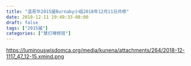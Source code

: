 ```yaml
---
title: "温哥华2015届Burnaby小组2018年12月11日共修"
date: 2018-12-11 19:49:33-08:00
draft: false
tags: ["2015届"]
categories: ["慧灯禅修班"]
---
```

https://luminouswisdomca.org/media/kunena/attachments/264/2018-12-1117_47_12-15.xmind.png
